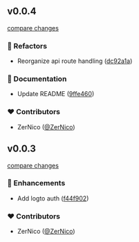 
## v0.0.4

[compare changes](https://github.com/ZerNico/nuxt-logto/compare/v0.0.3...v0.0.4)


### 💅 Refactors

  - Reorganize api route handling ([dc92a1a](https://github.com/ZerNico/nuxt-logto/commit/dc92a1a))

### 📖 Documentation

  - Update README ([9ffe460](https://github.com/ZerNico/nuxt-logto/commit/9ffe460))

### ❤️  Contributors

- ZerNico ([@ZerNico](http://github.com/ZerNico))

## v0.0.3

[compare changes](https://github.com/ZerNico/nuxt-logto/compare/09a9577...v0.0.3)


### 🚀 Enhancements

  - Add logto auth ([f44f902](https://github.com/ZerNico/nuxt-logto/commit/f44f902))

### ❤️  Contributors

- ZerNico ([@ZerNico](http://github.com/ZerNico))

